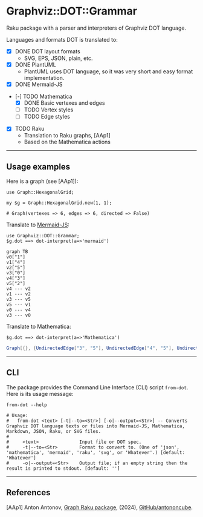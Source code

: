 # Graphviz::DOT::Grammar

Raku package with a parser and interpreters of Graphviz DOT language.

Languages and formats DOT is translated to:

- [X] DONE DOT layout formats
  - SVG, EPS, JSON, plain, etc.
- [X] DONE PlantUML
  - PlantUML uses DOT language, so it was very short and easy format implementation.
- [X] DONE Mermaid-JS
- [-] TODO Mathematica
  - [X] DONE Basic vertexes and edges
  - [ ] TODO Vertex styles
  - [ ] TODO Edge styles
- [X] TODO Raku
  - Translation to Raku graphs, [AAp1]
  - Based on the Mathematica actions

------

## Usage examples

Here is a graph (see [AAp1]):

```perl6
use Graph::HexagonalGrid;

my $g = Graph::HexagonalGrid.new(1, 1);
```
```
# Graph(vertexes => 6, edges => 6, directed => False)
```

Translate to [Mermaid-JS]():

```perl6, output.prompt=NONE, output.language=mermaid
use Graphviz::DOT::Grammar;
$g.dot ==> dot-interpret(a=>'mermaid')
```
```mermaid
graph TB
v0["1"]
v1["4"]
v2["5"]
v3["0"]
v4["3"]
v5["2"]
v4 --- v2
v1 --- v2
v3 --- v5
v5 --- v1
v0 --- v4
v3 --- v0
```

Translate to Mathematica:

```perl6, output.prompt=NONE,  output.language=mathematica
$g.dot ==> dot-interpret(a=>'Mathematica')
```
```mathematica
Graph[{}, {UndirectedEdge["3", "5"], UndirectedEdge["4", "5"], UndirectedEdge["0", "2"], UndirectedEdge["2", "4"], UndirectedEdge["1", "3"], UndirectedEdge["0", "1"]}]
```

------

## CLI

The package provides the Command Line Interface (CLI) script `from-dot`. Here is its usage message:

```shell
from-dot --help
```
```
# Usage:
#   from-dot <text> [-t|--to=<Str>] [-o|--output=<Str>] -- Converts Graphviz DOT language texts or files into Mermaid-JS, Mathematica, Markdown, JSON, Raku, or SVG files.
#   
#     <text>               Input file or DOT spec.
#     -t|--to=<Str>        Format to convert to. (One of 'json', 'mathematica', 'mermaid', 'raku', 'svg', or 'Whatever'.) [default: 'Whatever']
#     -o|--output=<Str>    Output file; if an empty string then the result is printed to stdout. [default: '']
```

------

## References 

[AAp1] Anton Antonov,
[Graph Raku package](https://github.com/antononcube/Raku-Graph),
(2024),
[GitHub/antononcube](https://github.com/antononcube).
